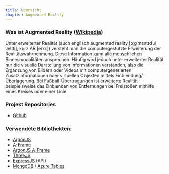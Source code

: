 ```yaml
---
title: Übersicht
chapter: Augmented Reality
---
```


### Was ist Augmented Reality ([Wikipedia](https://de.wikipedia.org/wiki/Erweiterte_Realit%C3%A4t))
Unter erweiterter Realität (auch englisch augmented reality [ɔːɡˈmɛntɪd ɹiˈælɪti], kurz AR [eɪˈɑː]) versteht man die computergestützte Erweiterung der Realitätswahrnehmung. Diese Information kann alle menschlichen Sinnesmodalitäten ansprechen. Häufig wird jedoch unter erweiterter Realität nur die visuelle Darstellung von Informationen verstanden, also die Ergänzung von Bildern oder Videos mit computergenerierten Zusatzinformationen oder virtuellen Objekten mittels Einblendung/Überlagerung. Bei Fußball-Übertragungen ist erweiterte Realität beispielsweise das Einblenden von Entfernungen bei Freistößen mithilfe eines Kreises oder einer Linie.


### Projekt Repositories
* [Github](https://github.com/cemizm/project-campus)

### Verwendete Bibliothekten:
* [ArgonJS](http://argonjs.io/)
* [A-Frame](https://aframe.io/)
* [ArgonJS A-Frame](https://github.com/argonjs/argon-aframe)
* [ThreeJS](https://threejs.org/)
* [ExpressJS](http://expressjs.com/) (API)
* [MongoDB](https://www.mongodb.com/de) / [Azure Tables](https://azure.microsoft.com/en-us/services/storage/tables/)
